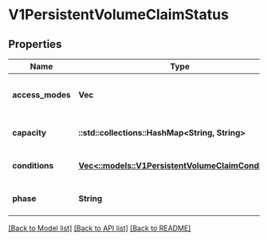 # V1PersistentVolumeClaimStatus

## Properties
Name | Type | Description | Notes
------------ | ------------- | ------------- | -------------
**access_modes** | **Vec<String>** | AccessModes contains the actual access modes the volume backing the PVC has. More info: https://kubernetes.io/docs/concepts/storage/persistent-volumes#access-modes-1 | [optional] [default to null]
**capacity** | **::std::collections::HashMap<String, String>** | Represents the actual resources of the underlying volume. | [optional] [default to null]
**conditions** | [**Vec<::models::V1PersistentVolumeClaimCondition>**](v1.PersistentVolumeClaimCondition.md) | Current Condition of persistent volume claim. If underlying persistent volume is being resized then the Condition will be set to &#39;ResizeStarted&#39;. | [optional] [default to null]
**phase** | **String** | Phase represents the current phase of PersistentVolumeClaim. | [optional] [default to null]

[[Back to Model list]](../README.md#documentation-for-models) [[Back to API list]](../README.md#documentation-for-api-endpoints) [[Back to README]](../README.md)


